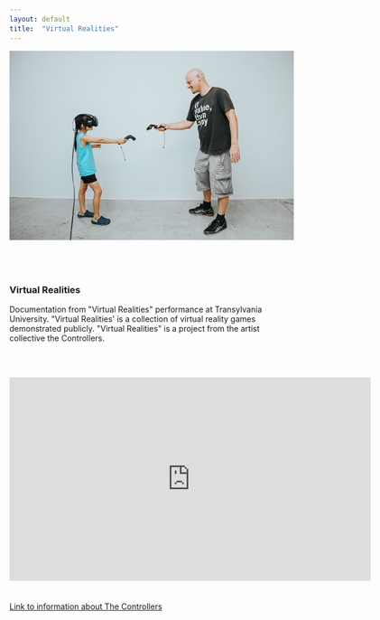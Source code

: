 ```yaml
---
layout: default
title:  "Virtual Realities"
---
```


<div class="right">
  <div class="row">
    <div class="col-xs-12" style="padding-bottom:20px">
      <img src="/images/virtualRealities_1.jpg" class="img-responsive" alt="Virtual Realities" style="padding-bottom: 2rem; max-width:100%">
    </div>
  </div>
  <h3 align="left">Virtual Realities</h3>
  <p style="padding-bottom:30px">Documentation from "Virtual Realities" performance at Transylvania University. "Virtual Realities' is a collection of virtual reality games demonstrated publicly. "Virtual Realities" is a project from the artist collective the Controllers.</p>
  <div class="embed-responsive embed-responsive-16by9">
    <br>
    <iframe src="https://player.vimeo.com/video/298001689" width="640" height="360" frameborder="0" webkitallowfullscreen mozallowfullscreen allowfullscreen></iframe>
    <br>
  </div>
  <p style="padding-top:20px"> <a href="https://medium.com/the-controllers/virtual-realities-9bb47a438c50">Link to information about The Controllers</a> </p>
</div>
